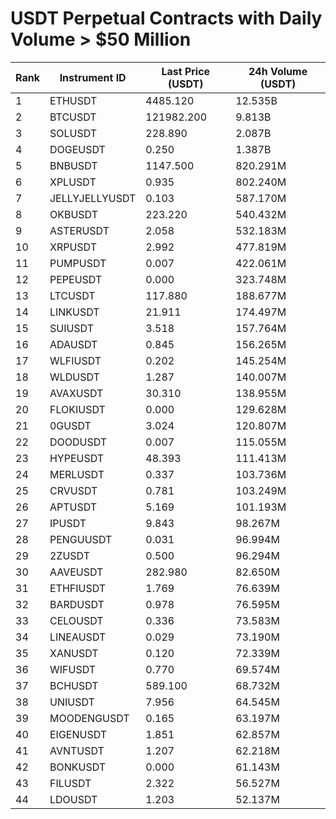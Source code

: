 # USDT Perpetual Contracts with Daily Volume > $50 Million

| Rank | Instrument ID | Last Price (USDT) | 24h Volume (USDT) |
|------|---------------|-------------------|-------------------|
| 1 | ETHUSDT | 4485.120 | 12.535B |
| 2 | BTCUSDT | 121982.200 | 9.813B |
| 3 | SOLUSDT | 228.890 | 2.087B |
| 4 | DOGEUSDT | 0.250 | 1.387B |
| 5 | BNBUSDT | 1147.500 | 820.291M |
| 6 | XPLUSDT | 0.935 | 802.240M |
| 7 | JELLYJELLYUSDT | 0.103 | 587.170M |
| 8 | OKBUSDT | 223.220 | 540.432M |
| 9 | ASTERUSDT | 2.058 | 532.183M |
| 10 | XRPUSDT | 2.992 | 477.819M |
| 11 | PUMPUSDT | 0.007 | 422.061M |
| 12 | PEPEUSDT | 0.000 | 323.748M |
| 13 | LTCUSDT | 117.880 | 188.677M |
| 14 | LINKUSDT | 21.911 | 174.497M |
| 15 | SUIUSDT | 3.518 | 157.764M |
| 16 | ADAUSDT | 0.845 | 156.265M |
| 17 | WLFIUSDT | 0.202 | 145.254M |
| 18 | WLDUSDT | 1.287 | 140.007M |
| 19 | AVAXUSDT | 30.310 | 138.955M |
| 20 | FLOKIUSDT | 0.000 | 129.628M |
| 21 | 0GUSDT | 3.024 | 120.807M |
| 22 | DOODUSDT | 0.007 | 115.055M |
| 23 | HYPEUSDT | 48.393 | 111.413M |
| 24 | MERLUSDT | 0.337 | 103.736M |
| 25 | CRVUSDT | 0.781 | 103.249M |
| 26 | APTUSDT | 5.169 | 101.193M |
| 27 | IPUSDT | 9.843 | 98.267M |
| 28 | PENGUUSDT | 0.031 | 96.994M |
| 29 | 2ZUSDT | 0.500 | 96.294M |
| 30 | AAVEUSDT | 282.980 | 82.650M |
| 31 | ETHFIUSDT | 1.769 | 76.639M |
| 32 | BARDUSDT | 0.978 | 76.595M |
| 33 | CELOUSDT | 0.336 | 73.583M |
| 34 | LINEAUSDT | 0.029 | 73.190M |
| 35 | XANUSDT | 0.120 | 72.339M |
| 36 | WIFUSDT | 0.770 | 69.574M |
| 37 | BCHUSDT | 589.100 | 68.732M |
| 38 | UNIUSDT | 7.956 | 64.545M |
| 39 | MOODENGUSDT | 0.165 | 63.197M |
| 40 | EIGENUSDT | 1.851 | 62.857M |
| 41 | AVNTUSDT | 1.207 | 62.218M |
| 42 | BONKUSDT | 0.000 | 61.143M |
| 43 | FILUSDT | 2.322 | 56.527M |
| 44 | LDOUSDT | 1.203 | 52.137M |
